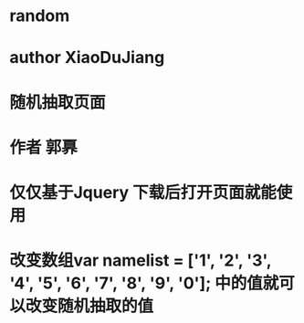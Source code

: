 # random
# author XiaoDuJiang
# 随机抽取页面
# 作者 郭奡
# 仅仅基于Jquery 下载后打开页面就能使用
# 改变数组var namelist = ['1', '2', '3', '4', '5', '6', '7', '8', '9', '0']; 中的值就可以改变随机抽取的值
